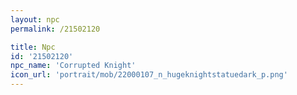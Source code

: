 ```yaml
---
layout: npc
permalink: /21502120

title: Npc
id: '21502120'
npc_name: 'Corrupted Knight'
icon_url: 'portrait/mob/22000107_n_hugeknightstatuedark_p.png'
---
```

